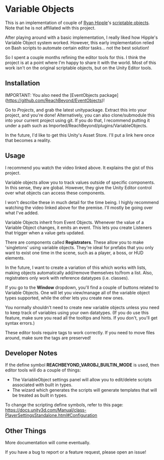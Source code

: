 Variable Objects
================

This is an implementation of couple of [Ryan
Hipple](https://twitter.com/roboryantron)'s [scriptable
objects](https://youtu.be/raQ3iHhE_Kk). Note that he is not affiliated with
this project.

After playing around with a basic implementation, I really liked how Hipple's
Variable Object system worked. However, this early implementation relied on
Bash scripts to automate certain editor tasks... not the best solution!

So I spent a couple months refining the editor tools for this. I think the
project is at a point where I'm happy to share it with the world. Most of this
work isn't on the original scriptable objects, but on the Unity Editor tools.

Installation
------------
IMPORTANT: You also need the [EventObjects package] (https://github.com/ReachBeyond/EventObjects)!

Go to *Projects*, and grab the latest unitypackage. Extract this into your
project, and you're done! Alternatively, you can also clone/submodule this into
your current project using git. If you do that, I recommend putting it under a
path such as Imported/ReachBeyond/plugins/VariableObjects.

In the future, I'd like to get this Unity's Asset Store. I'll put a link here
once that becomes a reality.

Usage
-----
I recommend you watch the video linked above. It explains the gist of this
project.

Variable objects allow you to track values outside of specific components. In
this sense, they are global. However, they give the Unity Editor control over
what objects can access these components.

I won't describe these in much detail for the time being. I highly recommend
watching the video linked above for the premise. I'll mostly be going over what
I've added.

Variable Objects inherit from Event Objects. Whenever the value of a Variable
Object changes, it emits an event. This lets you create Listeners that trigger
when a value gets updated.


There are components called **Registraters**. These allow you to make
'singletons' using variable objects. They're ideal for prefabs that you only
want to exist one time in the scene, such as a player, a boss, or HUD elements.

In the future, I want to create a variation of this which works with lists,
making objects automatically add/remove themselves to/from a list. Also,
registraters only work with reference datatypes (i.e. classes).


If you go to the **Window** dropdown, you'll find a couple of buttons related
to Variable Objects. One will let you view/manage all of the variable object types
supported, while the other lets you create new ones.

You normally shouldn't need to create new variable objects unless you need to
keep track of variables using your own datatypes. (If you do use this feature,
make sure you read all the tooltips and hints. If you don't, you'll get syntax
errors.)

These editor tools require tags to work correctly. If you need to move files
around, make sure the tags are preserved!


Developer Notes
---------------
If the define symbol **REACHBEYOND\_VAROBJ\_BUILTIN\_MODE** is used,
then editor tools will do a couple of things:

* The VariableObject settings panel will allow you to edit/delete scripts
  associated with built in types.
* The wizard which generates the scripts will generate templates that will
  be treated as built in types.

To change the scripting define symbols, refer to this page:
https://docs.unity3d.com/Manual/class-PlayerSettingsStandalone.html#Configuration


Other Things
------------
More documentation will come eventually.

If you have a bug to report or a feature request, please open an issue!
